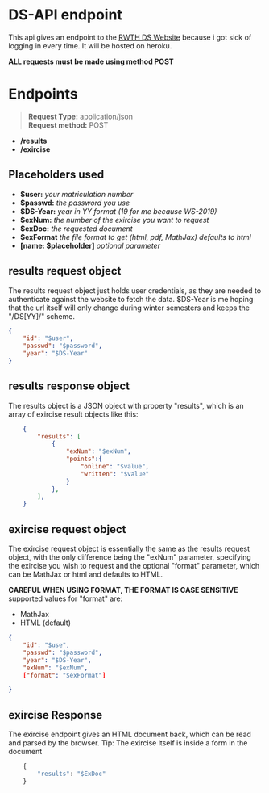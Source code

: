 # DS-API endpoint

This api gives an endpoint to the [RWTH DS Website](https://www2.math.rwth-aachen.de/DS19) because i got sick of logging in every time. It will be hosted on heroku.

**ALL requests must be made using method POST**

# Endpoints
> **Request Type:** application/json<br>**Request method:** POST 
- **/results**
- **/exircise**

## Placeholders used

- **$user:** _your matriculation number_
- **$passwd:** _the password you use_
- **$DS-Year:** _year in YY format (19 for me because WS-2019)_
- **$exNum:**  _the number of the exircise you want to request_
- **$exDoc:** _the requested document_
- **$exFormat** _the file format to get (html, pdf, MathJax) defaults to html_
- **[name: $placeholder]** _optional parameter_

## results request object
The results request object just holds user credentials, as they are needed to authenticate against the website to fetch the data. $DS-Year is me hoping that the url itself will only change during winter semesters and keeps the "/DS[YY]/" scheme. 
```json
{
    "id": "$user",
    "passwd": "$password",
    "year": "$DS-Year"
}
```
## results response object

The results object is a JSON object with property "results", which is an array of exircise result objects like this: 
```json
    {
        "results": [
            {
                "exNum": "$exNum",
                "points":{
                    "online": "$value",
                    "written": "$value"
                }
            },
        ],
    }
```

## exircise request object

The exircise request object is essentially the same as the results request object, with the only difference being the "exNum" parameter, specifying the exircise you wish to request and the optional "format" parameter, which can be MathJax or html and defaults to HTML.

**CAREFUL WHEN USING FORMAT, THE FORMAT IS CASE SENSITIVE**<br>
supported values for "format" are:
- MathJax
- HTML (default)

```json
{
    "id": "$use",
    "passwd": "$password",
    "year": "$DS-Year",
    "exNum": "$exNum",
    ["format": "$exFormat"] 

}

```

## exircise Response
The exircise endpoint gives an HTML document back, which can be read and parsed by the browser.
Tip: The exircise itself is inside a form in the document

```javascript
    {
        "results": "$ExDoc"
    }
```

